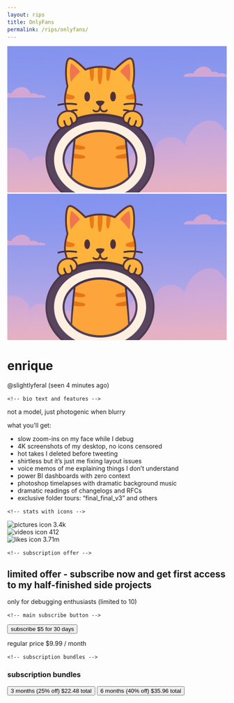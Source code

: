 ```yaml
---
layout: rips
title: OnlyFans
permalink: /rips/onlyfans/
---
```


<div class="w-full max-w-full sm:max-w-lg lg:max-w-xl mx-auto bg-white shadow-md rounded-lg overflow-hidden mt-2">
  <!-- cover image -->
  <img src="/assets/images/of-cat-cover.png" alt="cover image" class="w-full h-40 object-cover">

  <div class="px-6 py-4">
    <!-- profile picture -->
    <div class="flex -mt-12">
      <img src="/assets/images/of-cat-cover.png" alt="profile picture" class="w-24 h-24 rounded-full border-4 border-white shadow-lg">
    </div>


  <div class="mt-2">
      <h1 class="text-xl font-semibold">enrique</h1>
      <div class="mt-1 text-gray-500 text-sm flex items-baseline space-x-2">
        <span>@slightlyferal</span>
        <span class="text-xs">(seen 4 minutes ago)</span>
      </div>
    </div>

    <!-- bio text and features -->
  <p class="mt-4 text-sm text-gray-700">not a model, just photogenic when blurry</p>
    <p class="mt-4 font-semibold text-gray-800">what you'll get:</p>
    <ul class="list-disc list-inside text-sm text-gray-700 space-y-1">
      <li>slow zoom-ins on my face while I debug</li>
      <li>4K screenshots of my desktop, no icons censored</li>
      <li>hot takes I deleted before tweeting</li>
      <li>shirtless but it’s just me fixing layout issues</li>
      <li>voice memos of me explaining things I don’t understand</li>
      <li>power BI dashboards with zero context</li>
      <li>photoshop timelapses with dramatic background music</li>
      <li>dramatic readings of changelogs and RFCs</li>
      <li>exclusive folder tours: “final_final_v3” and others</li>
    </ul>

    <!-- stats with icons -->
  <div class="mt-6 flex justify-around text-center">
      <div class="flex items-center space-x-1">
        <img src="/assets/parodies/onlyfans/picture-icon.svg" alt="pictures icon" class="w-5 h-5">
        <span class="font-bold">3.4k</span>
      </div>
      <div class="flex items-center space-x-1">
        <img src="/assets/parodies/onlyfans/video-icon.svg" alt="videos icon" class="w-5 h-5">
        <span class="font-bold">412</span>
      </div>
      <div class="flex items-center space-x-1">
        <img src="/assets/parodies/onlyfans/heart-icon.svg" alt="likes icon" class="w-5 h-5">
        <span class="font-bold">3.71m</span>
      </div>
    </div>

    <!-- subscription offer -->
  <div class="mt-6 bg-gradient-to-r from-indigo-100 via-purple-100 to-pink-100 p-4 rounded-md">
      <h2 class="font-semibold text-gray-800">limited offer - subscribe now and get first access to my half-finished side projects</h2>
      <p class="text-sm text-gray-600 mt-1">only for debugging enthusiasts (limited to 10)</p>
    </div>

    <!-- main subscribe button -->
  <div class="mt-6">
      <button class="w-full py-2 px-4 rounded-lg font-semibold bg-gradient-to-r from-indigo-500 via-purple-600 to-pink-500 text-white flex justify-between">
        <span>subscribe</span>
        <span>$5 for 30 days</span>
      </button>
      <p class="text-right text-xs text-gray-500 mt-1">regular price $9.99 / month</p>
    </div>

    <!-- subscription bundles -->
  <div class="mt-8">
      <h3 class="text-lg font-semibold">subscription bundles</h3>
      <div class="mt-4 space-y-2">
        <button class="w-full py-2 px-4 rounded-lg font-semibold bg-gradient-to-r from-indigo-500 via-purple-600 to-pink-500 text-white flex justify-between">
          <span>3 months (25% off)</span>
          <span>$22.48 total</span>
        </button>
        <button class="w-full py-2 px-4 rounded-lg font-semibold bg-gradient-to-r from-indigo-500 via-purple-600 to-pink-500 text-white flex justify-between">
          <span>6 months (40% off)</span>
          <span>$35.96 total</span>
        </button>
      </div>
    </div>
  </div>
</div>